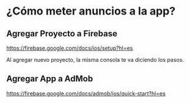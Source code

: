 #  ¿Cómo meter anuncios a la app?

## Agregar Proyecto a Firebase

https://firebase.google.com/docs/ios/setup?hl=es

Al agregar nuevo proyecto, la misma consola te va diciendo los pasos.

## Agregar App a AdMob

https://firebase.google.com/docs/admob/ios/quick-start?hl=es

## 
